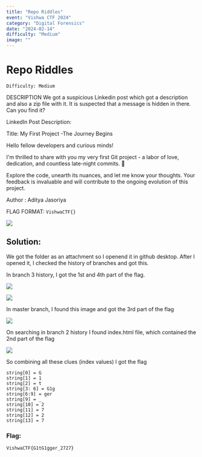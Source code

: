 ```yaml
---
title: "Repo Riddles"
event: "Vishwa CTF 2024"
category: "Digital Forensics"
date: "2024-02-14"
difficulty: "Medium"
image: ""
---
```


# Repo Riddles
`Difficulty: Medium`

DESCRIPTION
We got a suspicious Linkedin post which got a description and also a zip file with it. It is suspected that a message is hidden in there. Can you find it?

LinkedIn Post Description:

Title: My First Project -The Journey Begins

Hello fellow developers and curious minds!

I'm thrilled to share with you my very first Git project - a labor of love, dedication, and countless late-night commits. 🚀

Explore the code, unearth its nuances, and let me know your thoughts. Your feedback is invaluable and will contribute to the ongoing evolution of this project.

Author : Aditya Jasoriya

FLAG FORMAT: `VishwaCTF{}`

![](https://cdn-images-1.medium.com/max/900/1*sL0zr0H7Ze3kL1w036FsKA.png)

## Solution:

We got the folder as an attachment so I openend it in github desktop. After I opened it, I checked the history of branches and got this.

In branch 3 history, I got the 1st and 4th part of the flag.

![](../../assets/1_Gycy7IdhUyhIRiOkZ8qncg.png)

![](../../assets/1_S5oz2MFjEF4erAXN2yHVAg.png)

In master branch, I found this image and got the 3rd part of the flag

![](../../assets/1_pSVdqEg4ZyFgl4zXfQuDGw.png)

On searching in branch 2 history I found index.html file, which contained the 2nd part of the flag

![](../../assets/1_JTbD1hnceA3mfQcfe6dwPg.png)

So combining all these clues (index values) I got the flag

```
string[0] = G
string[1] = 1 
string[2] = t
string[3: 6] = G1g
string[6:9] = ger
string[9] = _
string[10] = 2
string[11] = 7
string[12] = 2
string[13] = 7
```
### Flag:
`VishwaCTF{G1tG1gger_2727}`